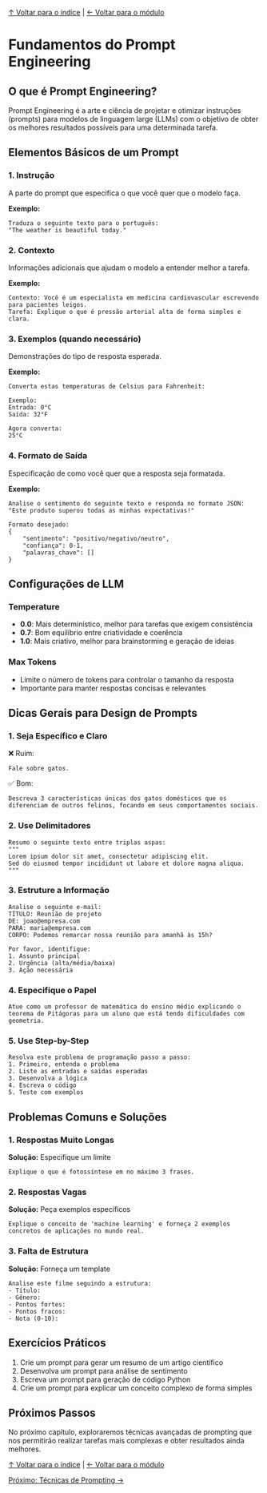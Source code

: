 [↑ Voltar para o índice](../README.md) | [← Voltar para o módulo](README.md)

# Fundamentos do Prompt Engineering

## O que é Prompt Engineering?

Prompt Engineering é a arte e ciência de projetar e otimizar instruções (prompts) para modelos de linguagem large (LLMs) com o objetivo de obter os melhores resultados possíveis para uma determinada tarefa.

## Elementos Básicos de um Prompt

### 1. Instrução
A parte do prompt que especifica o que você quer que o modelo faça.

**Exemplo:**
```
Traduza o seguinte texto para o português:
"The weather is beautiful today."
```

### 2. Contexto
Informações adicionais que ajudam o modelo a entender melhor a tarefa.

**Exemplo:**
```
Contexto: Você é um especialista em medicina cardiovascular escrevendo para pacientes leigos.
Tarefa: Explique o que é pressão arterial alta de forma simples e clara.
```

### 3. Exemplos (quando necessário)
Demonstrações do tipo de resposta esperada.

**Exemplo:**
```
Converta estas temperaturas de Celsius para Fahrenheit:

Exemplo:
Entrada: 0°C
Saída: 32°F

Agora converta:
25°C
```

### 4. Formato de Saída
Especificação de como você quer que a resposta seja formatada.

**Exemplo:**
```
Analise o sentimento do seguinte texto e responda no formato JSON:
"Este produto superou todas as minhas expectativas!"

Formato desejado:
{
    "sentimento": "positivo/negativo/neutro",
    "confiança": 0-1,
    "palavras_chave": []
}
```

## Configurações de LLM

### Temperature
- **0.0**: Mais determinístico, melhor para tarefas que exigem consistência
- **0.7**: Bom equilíbrio entre criatividade e coerência
- **1.0**: Mais criativo, melhor para brainstorming e geração de ideias

### Max Tokens
- Limite o número de tokens para controlar o tamanho da resposta
- Importante para manter respostas concisas e relevantes

## Dicas Gerais para Design de Prompts

### 1. Seja Específico e Claro
❌ Ruim:
```
Fale sobre gatos.
```

✅ Bom:
```
Descreva 3 características únicas dos gatos domésticos que os diferenciam de outros felinos, focando em seus comportamentos sociais.
```

### 2. Use Delimitadores
```
Resumo o seguinte texto entre triplas aspas:
"""
Lorem ipsum dolor sit amet, consectetur adipiscing elit. 
Sed do eiusmod tempor incididunt ut labore et dolore magna aliqua.
"""
```

### 3. Estruture a Informação
```
Analise o seguinte e-mail:
TÍTULO: Reunião de projeto
DE: joao@empresa.com
PARA: maria@empresa.com
CORPO: Podemos remarcar nossa reunião para amanhã às 15h?

Por favor, identifique:
1. Assunto principal
2. Urgência (alta/média/baixa)
3. Ação necessária
```

### 4. Especifique o Papel
```
Atue como um professor de matemática do ensino médio explicando o teorema de Pitágoras para um aluno que está tendo dificuldades com geometria.
```

### 5. Use Step-by-Step
```
Resolva este problema de programação passo a passo:
1. Primeiro, entenda o problema
2. Liste as entradas e saídas esperadas
3. Desenvolva a lógica
4. Escreva o código
5. Teste com exemplos
```

## Problemas Comuns e Soluções

### 1. Respostas Muito Longas
**Solução:** Especifique um limite
```
Explique o que é fotossíntese em no máximo 3 frases.
```

### 2. Respostas Vagas
**Solução:** Peça exemplos específicos
```
Explique o conceito de 'machine learning' e forneça 2 exemplos concretos de aplicações no mundo real.
```

### 3. Falta de Estrutura
**Solução:** Forneça um template
```
Analise este filme seguindo a estrutura:
- Título:
- Gênero:
- Pontos fortes:
- Pontos fracos:
- Nota (0-10):
```

## Exercícios Práticos

1. Crie um prompt para gerar um resumo de um artigo científico
2. Desenvolva um prompt para análise de sentimento
3. Escreva um prompt para geração de código Python
4. Crie um prompt para explicar um conceito complexo de forma simples

## Próximos Passos

No próximo capítulo, exploraremos técnicas avançadas de prompting que nos permitirão realizar tarefas mais complexas e obter resultados ainda melhores.

[↑ Voltar para o índice](../README.md) | [← Voltar para o módulo](README.md)

[Próximo: Técnicas de Prompting →](02_tecnicas.md) 